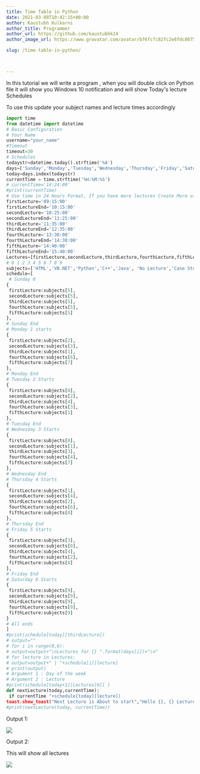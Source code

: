 ```yaml
---
title: Time Table in Python
date: 2021-03-08T10:42:15+00:00
author: Kaustubh Kulkarni
author_title: Programmer
author_url: https://github.com/kaustubhk24
author_image_url: https://www.gravatar.com/avatar/b76fcfc82fc2e8fdc8075636f1735f61?s=200

slug: /time-table-in-python/



---
```

 

In this tutorial we will write a program , when you will double click on Python file it will show you Windows 10 notification and will show Today's lecture Schedules

To use this update your subject names and lecture times accordingly

```python title="file.py"
import time
from datetime import datetime
# Basic Configuration
# Your Name
username="your_name"
#Timeout
timeout=30
# Schedules
todaystr=datetime.today().strftime('%A')
days=['Sunday','Monday','Tuesday','Wednesday','Thursday','Friday','Saturday']
today=days.index(todaystr)
currentTime = time.strftime('%H:%M:%S')
# currentTime='14:24:00'
#print(currentTime)
# Use time in 24 Hours Format, If you have more lectures Create More variables
firstLecture='09:15:00'
firstLectureEnd='10:15:00'
secondLecture='10:25:00'
secondLectureEnd='11:25:00'
thirdLecture='11:35:00'
thirdLectureEnd='12:35:00'
fourthLecture='13:30:00'
fourthLectureEnd='14:30:00'
fifthLecture='14:40:00'
fifthLectureEnd='15:40:00'
Lectures=[firstLecture,secondLecture,thirdLecture,fourthLecture,fifthLecture]
# 0 1 2 3 4 5 6 7 8 9
subjects=['HTML','VB.NET','Python','C++','Java', 'No Lecture','Case Study','Python Practical','Android','Guest Lecture']
schedule=[
 # Sunday 0
{
 firstLecture:subjects[5],
 secondLecture:subjects[5],
 thirdLecture:subjects[5],
 fourthLecture:subjects[5],
 fifthLecture:subjects[5]
},
# Sunday End
# Monday 1 starts
{
 firstLecture:subjects[2],
 secondLecture:subjects[3],
 thirdLecture:subjects[1],
 fourthLecture:subjects[6],
 fifthLecture:subjects[7]
},
# Monday End
# Tuesday 2 Starts
{
 firstLecture:subjects[0],
 secondLecture:subjects[2],
 thirdLecture:subjects[4],
 fourthLecture:subjects[3],
 fifthLecture:subjects[1]
},
# Tuesday End
# Wednesday 3 Starts
{
 firstLecture:subjects[0],
 secondLecture:subjects[1],
 thirdLecture:subjects[3],
 fourthLecture:subjects[4],
 fifthLecture:subjects[7]
},
# Wednesday End
# Thursday 4 Starts
{
 firstLecture:subjects[1],
 secondLecture:subjects[4],
 thirdLecture:subjects[2],
 fourthLecture:subjects[6],
 fifthLecture:subjects[0]
},
# Thursday End
# Friday 5 Starts
{
 firstLecture:subjects[3],
 secondLecture:subjects[0],
 thirdLecture:subjects[4],
 fourthLecture:subjects[2],
 fifthLecture:subjects[8]
},
# Friday End
# Saturday 6 Starts
{
 firstLecture:subjects[9],
 secondLecture:subjects[9],
 thirdLecture:subjects[9],
 fourthLecture:subjects[9],
 fifthLecture:subjects[9]
}
# All ends
]
#print(schedule[today][thirdLecture])
# output=""
# for i in range(0,6):
# output=output+"\nLectures for {} ".format(days[i])+"\n"
# for lecture in Lectures:
# output=output+" | "+schedule[i][lecture]
# print(output)
# Argument 1 : Day of the week
# Argument 2 : Lecture
#print(schedule[today+1][Lectures[0]] )
def nextLecture(today,currentTime):
 if currentTime "+schedule[today][lecture])
toast.show_toast("Next Lecture is About to start","Hello {}, {} Lecture is about to start".format(username,nextLecture(today, currentTime)),duration=timeout)
#print(nextLecture(today, currentTime))

```

Output 1: 

![](https://kaustubhk24.netlify.app/imgs/wp-content/uploads/2021/03/image-13.png) 

Output 2:

This will show all lectures

![](https://kaustubhk24.netlify.app/imgs/wp-content/uploads/2021/03/image-14.png) 